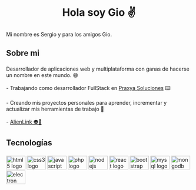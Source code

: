 <h1 align="center">Hola soy Gio ✌</h1>

###

<p align="left">Mi nombre es Sergio y para los amigos Gio.</p>

###

<h2 align="left">Sobre mi</h2>

###

<p align="left">Desarrollador de aplicaciones web y multiplataforma con ganas de hacerse un nombre en este mundo.  😄<br><br>- Trabajando como desarrollador FullStack en <a href="https://praxya.com/" target="blank">Praxya Soluciones</a>  ⌨️<br><br>- Creando mis proyectos personales para aprender, incrementar y actualizar mis herramientas de trabajo 🔧<br><br>- <a href="https://alienlink.es/" target="blank">AlienLink 👽👾</a></p>

###

<h2 align="left">Tecnologías</h2>

###

<div align="left">
  <img src="https://cdn.jsdelivr.net/gh/devicons/devicon/icons/html5/html5-original.svg" height="37" width="52" alt="html5 logo"  />
  <img src="https://cdn.jsdelivr.net/gh/devicons/devicon/icons/css3/css3-original.svg" height="37" width="52" alt="css3 logo"  />
  <img src="https://cdn.jsdelivr.net/gh/devicons/devicon/icons/javascript/javascript-original.svg" height="37" width="52" alt="javascript logo"  />
  <img src="https://cdn.jsdelivr.net/gh/devicons/devicon/icons/php/php-original.svg" height="37" width="52" alt="php logo"  />
  <img src="https://cdn.jsdelivr.net/gh/devicons/devicon/icons/nodejs/nodejs-original.svg" height="37" width="52" alt="nodejs logo"  />
  <img src="https://cdn.jsdelivr.net/gh/devicons/devicon/icons/react/react-original.svg" height="37" width="52" alt="react logo"  />
  <img src="https://cdn.jsdelivr.net/gh/devicons/devicon/icons/bootstrap/bootstrap-original.svg" height="37" width="52" alt="bootstrap logo"  />
  <img src="https://cdn.jsdelivr.net/gh/devicons/devicon/icons/mysql/mysql-original.svg" height="37" width="52" alt="mysql logo"  />
  <img src="https://cdn.jsdelivr.net/gh/devicons/devicon/icons/mongodb/mongodb-original.svg" height="37" width="52" alt="mongodb logo"  />
  <img src="https://cdn.jsdelivr.net/gh/devicons/devicon/icons/electron/electron-original.svg" height="37" width="52" alt="electron logo"  />
</div>

###
